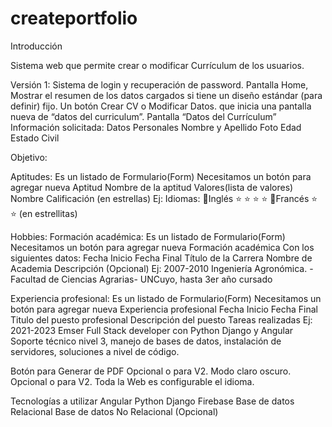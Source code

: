 # createportfolio

Introducción

Sistema web que permite crear o modificar Currículum de los usuarios. 

Versión 1: 
Sistema de login y recuperación de password.
Pantalla Home,  Mostrar el resumen de los datos cargados si tiene un diseño estándar (para definir) fijo.
Un botón Crear CV o Modificar Datos. que inicia una pantalla nueva de “datos del curriculum”.
Pantalla “Datos del Currículum” Información solicitada:
Datos Personales
Nombre y Apellido
Foto
Edad
Estado Civil 

Objetivo:


Aptitudes:
Es un listado de Formulario(Form) 
Necesitamos un botón para agregar nueva Aptitud
Nombre de la aptitud
Valores(lista de valores)
Nombre
Calificación (en estrellas)
Ej: Idiomas: 
🏁Inglés
⭐ ⭐ ⭐ ⭐
🏁Francés 
⭐ ⭐ (en estrellitas)


Hobbies:
Formación académica:
Es un listado de Formulario(Form) 
Necesitamos un botón para agregar nueva Formación académica 
Con los siguientes datos:
Fecha Inicio 
Fecha Final
Título de la Carrera 
Nombre de Academia 
Descripción (Opcional)
Ej: 2007-2010 Ingeniería Agronómica. -Facultad de Ciencias Agrarias- UNCuyo, hasta 3er año cursado


Experiencia profesional:
Es un listado de Formulario(Form) 
Necesitamos un botón para agregar nueva Experiencia profesional
Fecha Inicio 
Fecha Final
Titulo del puesto profesional
Descripción del puesto 
Tareas realizadas
Ej: 2021-2023 Emser Full Stack developer con Python Django y Angular Soporte técnico nivel 3, manejo de bases de datos, instalación de servidores, soluciones a nivel de código.


Botón para Generar de PDF
Opcional o para V2. Modo claro oscuro.
Opcional o para V2. Toda la Web es configurable el idioma.

Tecnologías a utilizar
Angular
Python Django
Firebase
Base de datos Relacional
Base de datos No Relacional (Opcional)
